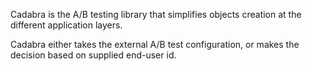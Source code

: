 Cadabra is the A/B testing library that simplifies objects creation 
at the different application layers.

Cadabra either takes the external A/B test configuration, or makes the decision based on supplied end-user id.     

